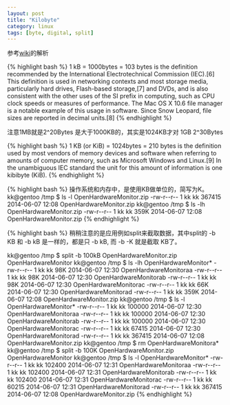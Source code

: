 ```yaml
---
layout: post
title: "Kilobyte"
category: linux
tags: [byte, digital, split]
---
```



参考[wiki](http://en.wikipedia.org/wiki/Kilobyte)的解析


{% highlight bash %}
1 kB = 1000bytes = 103 bytes is the definition recommended by the International Electrotechnical Commission (IEC).[6] This definition is used in networking contexts and most storage media, particularly hard drives, Flash-based storage,[7] and DVDs, and is also consistent with the other uses of the SI prefix in computing, such as CPU clock speeds or measures of performance. The Mac OS X 10.6 file manager is a notable example of this usage in software. Since Snow Leopard, file sizes are reported in decimal units.[8]
{% endhighlight %}

注意1MB就是2^20Bytes 是大于1000KB的，其实是1024KB才对
1GB 2^30Bytes

{% highlight bash %}
1 KB (or KiB) = 1024bytes = 210 bytes is the definition used by most vendors of memory devices and software when referring to amounts of computer memory, such as Microsoft Windows and Linux.[9] In the unambiguous IEC standard the unit for this amount of information is one kibibyte (KiB).
{% endhighlight %}


{% highlight bash %}
操作系统和内存中，是使用KB做单位的，简写为K。
kk@gentoo /tmp $ ls -l OpenHardwareMonitor.zip 
-rw-r--r-- 1 kk kk 367415 2014-06-07 12:08 OpenHardwareMonitor.zip
kk@gentoo /tmp $ ls -lh OpenHardwareMonitor.zip
-rw-r--r-- 1 kk kk 359K 2014-06-07 12:08 OpenHardwareMonitor.zip
{% endhighlight %}


{% highlight bash %}
稍稍注意的是应用例如split来截取数据，其中split的 -b KB 和 -b kB 是一样的，都是只 -b kB, 而 -b -K 就是截取 KB了。

kk@gentoo /tmp $ split -b 100kB OpenHardwareMonitor.zip OpenHardwareMonitor
kk@gentoo /tmp $ ls -lh OpenHardwareMonitor*
-rw-r--r-- 1 kk kk  98K 2014-06-07 12:30 OpenHardwareMonitoraa
-rw-r--r-- 1 kk kk  98K 2014-06-07 12:30 OpenHardwareMonitorab
-rw-r--r-- 1 kk kk  98K 2014-06-07 12:30 OpenHardwareMonitorac
-rw-r--r-- 1 kk kk  66K 2014-06-07 12:30 OpenHardwareMonitorad
-rw-r--r-- 1 kk kk 359K 2014-06-07 12:08 OpenHardwareMonitor.zip
kk@gentoo /tmp $ ls -l OpenHardwareMonitor*
-rw-r--r-- 1 kk kk 100000 2014-06-07 12:30 OpenHardwareMonitoraa
-rw-r--r-- 1 kk kk 100000 2014-06-07 12:30 OpenHardwareMonitorab
-rw-r--r-- 1 kk kk 100000 2014-06-07 12:30 OpenHardwareMonitorac
-rw-r--r-- 1 kk kk  67415 2014-06-07 12:30 OpenHardwareMonitorad
-rw-r--r-- 1 kk kk 367415 2014-06-07 12:08 OpenHardwareMonitor.zip
kk@gentoo /tmp $ rm OpenHardwareMonitora*
kk@gentoo /tmp $ split -b 100K OpenHardwareMonitor.zip OpenHardwareMonitor
kk@gentoo /tmp $ ls -l OpenHardwareMonitor*
-rw-r--r-- 1 kk kk 102400 2014-06-07 12:31 OpenHardwareMonitoraa
-rw-r--r-- 1 kk kk 102400 2014-06-07 12:31 OpenHardwareMonitorab
-rw-r--r-- 1 kk kk 102400 2014-06-07 12:31 OpenHardwareMonitorac
-rw-r--r-- 1 kk kk  60215 2014-06-07 12:31 OpenHardwareMonitorad
-rw-r--r-- 1 kk kk 367415 2014-06-07 12:08 OpenHardwareMonitor.zip
{% endhighlight %}

